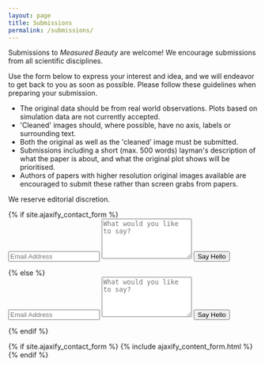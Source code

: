 ```yaml
---
layout: page
title: Submissions
permalink: /submissions/
---
```


Submissions to *Measured Beauty* are welcome! We encourage submissions from all scientific disciplines.

Use the form below to express your interest and idea, and we will endeavor to get back to you as soon as possible. Please follow these guidelines when preparing your submission.

- The original data should be from real world observations. Plots based on simulation data are not currently accepted.
- 'Cleaned' images should, where possible, have no axis, labels or surrounding text.
- Both the original as well as the 'cleaned' image must be submitted.
- Submissions including a short (max. 500 words) layman's description of what the paper is about, and what the original plot shows will be prioritised.
- Authors of papers with higher resolution original images available are encouraged to submit these rather than screen grabs from papers.

We reserve editorial discretion.

<div class="py2">
  {% if site.ajaxify_contact_form %}
    <form class="form-stacked">
      <input type="text" name="email" class="field-light" placeholder="Email Address">
      <textarea type="text" name="content" class="field-light" rows="5" placeholder="What would you like to say?"></textarea>
      <input type="hidden" name="_subject" value="New submission!" />
      <input type="text" name="_gotcha" style="display:none" />
      <button type='submit' class="button button-blue button-big mobile-block">Say Hello</button>
    </form>
  {% else %}
    <form action="https://formspree.io/{{ site.email }}" method="POST" class="form-stacked">
      <input type="text" name="email" class="field-light" placeholder="Email Address">
      <textarea type="text" name="content" class="field-light" rows="5" placeholder="What would you like to say?"></textarea>
      <input type="hidden" name="_next" value="{{ site.baseurl }}/thanks/" />
      <input type="hidden" name="_subject" value="New submission!" />
      <input type="text" name="_gotcha" style="display:none" />
      <input type="submit" class="button button-blue button-big mobile-block" value="Say Hello">
    </form>
  {% endif %}
</div>

{% if site.ajaxify_contact_form %}
  {% include ajaxify_content_form.html %}
{% endif %}
